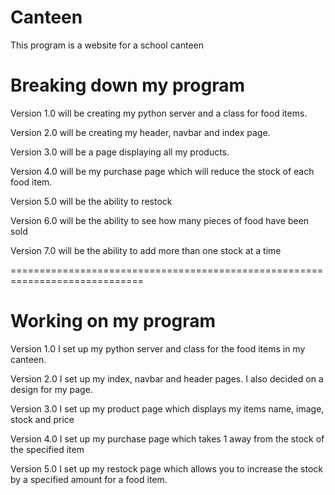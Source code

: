 # Canteen
This program is a website for a school canteen

# Breaking down my program
Version 1.0 will be creating my python server and a class for food items.

Version 2.0 will be creating my header, navbar and index page.

Version 3.0 will be a page displaying all my products.

Version 4.0 will be my purchase page which will reduce the stock of each food item.

Version 5.0 will be the ability to restock

Version 6.0 will be the ability to see how many pieces of food have been sold

Version 7.0 will be the ability to add more than one stock at a time

=============================================================================

# Working on my program

Version 1.0
  I set up my python server and class for the food items in my canteen.

Version 2.0
  I set up my index, navbar and header pages. I also decided on a design for my page.

Version 3.0
  I set up my product page which displays my items name, image, stock and price

Version 4.0
  I set up my purchase page which takes 1 away from the stock of the specified item

Version 5.0
  I set up my restock page which allows you to increase the stock by a specified amount for a food item.
